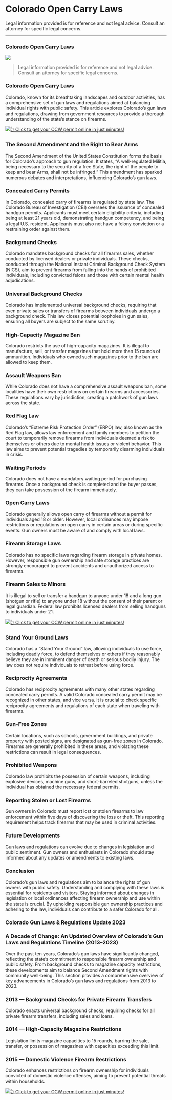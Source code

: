 # Colorado Open Carry Laws

Legal information provided is for reference and not legal advice. Consult an attorney for specific legal concerns. 

* * *

### Colorado Open Carry Laws

![](https://cdn-images-1.medium.com/max/800/1*sDvZ8-2JwBsVkgwQ2m-yWw.png)

> Legal information provided is for reference and not legal advice. Consult an attorney for specific legal concerns.

### Colorado Open Carry Laws

Colorado, known for its breathtaking landscapes and outdoor activities, has a comprehensive set of gun laws and regulations aimed at balancing individual rights with public safety. This article explores Colorado’s gun laws and regulations, drawing from government resources to provide a thorough understanding of the state’s stance on firearms.

[![](https://cdn-images-1.medium.com/max/1200/1*aCmvRhaa5Xjz4zDZxHzAjg.png)](https://serp.ly/ccw)[👆 Click to get your CCW permit online in just minutes!](https://serp.ly/ccw)

### The Second Amendment and the Right to Bear Arms

The Second Amendment of the United States Constitution forms the basis for Colorado’s approach to gun regulation. It states, “A well-regulated Militia, being necessary to the security of a free State, the right of the people to keep and bear Arms, shall not be infringed.” This amendment has sparked numerous debates and interpretations, influencing Colorado’s gun laws.

### Concealed Carry Permits

In Colorado, concealed carry of firearms is regulated by state law. The Colorado Bureau of Investigation (CBI) oversees the issuance of concealed handgun permits. Applicants must meet certain eligibility criteria, including being at least 21 years old, demonstrating handgun competency, and being a legal U.S. resident. Applicants must also not have a felony conviction or a restraining order against them.

### Background Checks

Colorado mandates background checks for all firearms sales, whether conducted by licensed dealers or private individuals. These checks, conducted through the National Instant Criminal Background Check System (NICS), aim to prevent firearms from falling into the hands of prohibited individuals, including convicted felons and those with certain mental health adjudications.

### Universal Background Checks

Colorado has implemented universal background checks, requiring that even private sales or transfers of firearms between individuals undergo a background check. This law closes potential loopholes in gun sales, ensuring all buyers are subject to the same scrutiny.

### High-Capacity Magazine Ban

Colorado restricts the use of high-capacity magazines. It is illegal to manufacture, sell, or transfer magazines that hold more than 15 rounds of ammunition. Individuals who owned such magazines prior to the ban are allowed to keep them.

### Assault Weapons Ban

While Colorado does not have a comprehensive assault weapons ban, some localities have their own restrictions on certain firearms and accessories. These regulations vary by jurisdiction, creating a patchwork of gun laws across the state.

### Red Flag Law

Colorado’s “Extreme Risk Protection Order” (ERPO) law, also known as the Red Flag law, allows law enforcement and family members to petition the court to temporarily remove firearms from individuals deemed a risk to themselves or others due to mental health issues or violent behavior. This law aims to prevent potential tragedies by temporarily disarming individuals in crisis.

### Waiting Periods

Colorado does not have a mandatory waiting period for purchasing firearms. Once a background check is completed and the buyer passes, they can take possession of the firearm immediately.

### Open Carry Laws

Colorado generally allows open carry of firearms without a permit for individuals aged 18 or older. However, local ordinances may impose restrictions or regulations on open carry in certain areas or during specific events. Gun owners must be aware of and comply with local laws.

### Firearm Storage Laws

Colorado has no specific laws regarding firearm storage in private homes. However, responsible gun ownership and safe storage practices are strongly encouraged to prevent accidents and unauthorized access to firearms.

### Firearm Sales to Minors

It is illegal to sell or transfer a handgun to anyone under 18 and a long gun (shotgun or rifle) to anyone under 18 without the consent of their parent or legal guardian. Federal law prohibits licensed dealers from selling handguns to individuals under 21.

[![](https://cdn-images-1.medium.com/max/1200/1*TMCVgNoKp2NAtvLSAMkaJg.png)](https://serp.ly/ccw)[👆 Click to get your CCW permit online in just minutes!](https://serp.ly/ccw)

### Stand Your Ground Laws

Colorado has a “Stand Your Ground” law, allowing individuals to use force, including deadly force, to defend themselves or others if they reasonably believe they are in imminent danger of death or serious bodily injury. The law does not require individuals to retreat before using force.

### Reciprocity Agreements

Colorado has reciprocity agreements with many other states regarding concealed carry permits. A valid Colorado concealed carry permit may be recognized in other states, and vice versa. It is crucial to check specific reciprocity agreements and regulations of each state when traveling with firearms.

### Gun-Free Zones

Certain locations, such as schools, government buildings, and private property with posted signs, are designated as gun-free zones in Colorado. Firearms are generally prohibited in these areas, and violating these restrictions can result in legal consequences.

### Prohibited Weapons

Colorado law prohibits the possession of certain weapons, including explosive devices, machine guns, and short-barreled shotguns, unless the individual has obtained the necessary federal permits.

### Reporting Stolen or Lost Firearms

Gun owners in Colorado must report lost or stolen firearms to law enforcement within five days of discovering the loss or theft. This reporting requirement helps track firearms that may be used in criminal activities.

### Future Developments

Gun laws and regulations can evolve due to changes in legislation and public sentiment. Gun owners and enthusiasts in Colorado should stay informed about any updates or amendments to existing laws.

### Conclusion

Colorado’s gun laws and regulations aim to balance the rights of gun owners with public safety. Understanding and complying with these laws is essential for residents and visitors. Staying informed about changes in legislation or local ordinances affecting firearm ownership and use within the state is crucial. By upholding responsible gun ownership practices and adhering to the law, individuals can contribute to a safer Colorado for all.

### Colorado Gun Laws & Regulations Update 2023

### A Decade of Change: An Updated Overview of Colorado’s Gun Laws and Regulations Timeline (2013–2023)

Over the past ten years, Colorado’s gun laws have significantly changed, reflecting the state’s commitment to responsible firearm ownership and public safety. From background checks to magazine capacity restrictions, these developments aim to balance Second Amendment rights with community well-being. This section provides a comprehensive overview of key advancements in Colorado’s gun laws and regulations from 2013 to 2023.

### 2013 — Background Checks for Private Firearm Transfers

Colorado enacts universal background checks, requiring checks for all private firearm transfers, including sales and loans.

### 2014 — High-Capacity Magazine Restrictions

Legislation limits magazine capacities to 15 rounds, barring the sale, transfer, or possession of magazines with capacities exceeding this limit.

### 2015 — Domestic Violence Firearm Restrictions

Colorado enhances restrictions on firearm ownership for individuals convicted of domestic violence offenses, aiming to prevent potential threats within households.

[![](https://cdn-images-1.medium.com/max/1200/1*UmVcdbz7GlGdNVJMx2tkag.png)](https://serp.ly/ccw)[👆 Click to get your CCW permit online in just minutes!](https://serp.ly/ccw)

